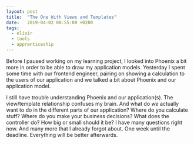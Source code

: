 ```yaml
---
layout: post
title:  "The One With Views and Templates"
date:   2019-04-02 08:55:00 +0200
tags: 
  - elixir
  - tools
  - apprenticeship
---
```


Before I paused working on my learning project, I looked into Phoenix a bit more in order to be able to draw my application models. Yesterday I spent some time with our frontend engineer, pairing on showing a calculation to the users of our application and we talked a bit about Phoenix and our application model.

I still have trouble understanding Phoenix and our application(s). The view/template relationship confuses my brain. And what do *we* actually want to do in the different parts of our application? Where do you calculate stuff? Where do you make your business decisions? What does the controller do? How big or small should it be? I have many questions right now. And many more that I already forgot about. One week until the deadline. Everything will be better afterwards.
